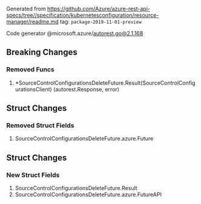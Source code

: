 Generated from https://github.com/Azure/azure-rest-api-specs/tree//specification/kubernetesconfiguration/resource-manager/readme.md tag: `package-2019-11-01-preview`

Code generator @microsoft.azure/autorest.go@2.1.168

## Breaking Changes

### Removed Funcs

1. *SourceControlConfigurationsDeleteFuture.Result(SourceControlConfigurationsClient) (autorest.Response, error)

## Struct Changes

### Removed Struct Fields

1. SourceControlConfigurationsDeleteFuture.azure.Future

## Struct Changes

### New Struct Fields

1. SourceControlConfigurationsDeleteFuture.Result
1. SourceControlConfigurationsDeleteFuture.azure.FutureAPI
